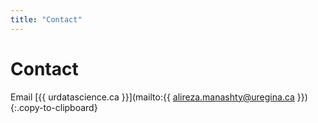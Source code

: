 ```yaml
---
title: "Contact"
---
```


# Contact

Email [{{ urdatascience.ca }}](mailto:{{ alireza.manashty@uregina.ca }}){:.copy-to-clipboard}
